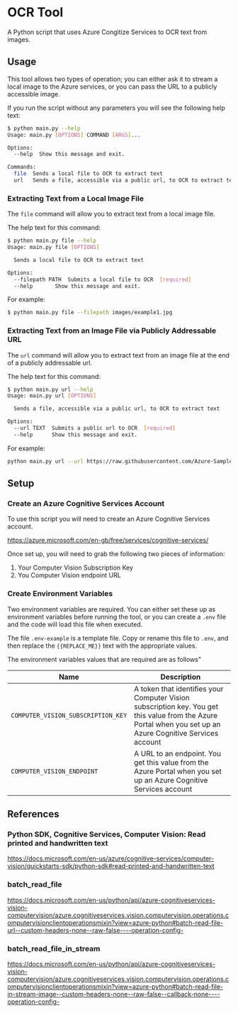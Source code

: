 # OCR Tool

A Python script that uses Azure Congitize Services to OCR text from images.

## Usage

This tool allows two types of operation; you can either ask it to stream a local image to the Azure services,
or you can pass the URL to a publicly accessible image.

If you run the script without any parameters you will see the following help text:

``` bash
$ python main.py --help
Usage: main.py [OPTIONS] COMMAND [ARGS]...

Options:
  --help  Show this message and exit.

Commands:
  file  Sends a local file to OCR to extract text
  url   Sends a file, accessible via a public url, to OCR to extract text
```

### Extracting Text from a Local Image File

The `file` command will allow you to extract text from a local image file.

The help text for this command:

``` bash
$ python main.py file --help
Usage: main.py file [OPTIONS]

  Sends a local file to OCR to extract text

Options:
  --filepath PATH  Submits a local file to OCR  [required]
  --help       Show this message and exit.
```

For example:

``` bash
$ python main.py file --filepath images/example1.jpg
```

### Extracting Text from an Image File via Publicly Addressable URL

The `url` command will allow you to extract text from an image file at the end of a publicly addressable url.

The help text for this command:

``` bash
$ python main.py url --help
Usage: main.py url [OPTIONS]

  Sends a file, accessible via a public url, to OCR to extract text

Options:
  --url TEXT  Submits a public url to OCR  [required]
  --help      Show this message and exit.
```

For example:

``` bash
python main.py url --url https://raw.githubusercontent.com/Azure-Samples/cognitive-services-sample-data-files/master/ComputerVision/Images/printed_text.jpg
```

## Setup

### Create an Azure Cognitive Services Account

To use this script you will need to create an Azure Cognitive Services account.

<https://azure.microsoft.com/en-gb/free/services/cognitive-services/>

Once set up, you will need to grab the following two pieces of information:

1. Your Computer Vision Subscription Key
2. You Computer Vision endpoint URL

### Create Environment Variables

Two environment variables are required. You can either set these up as environment variables before running the tool, or you can create a `.env` file and the code will load this file when executed.

The file `.env-example` is a template file. Copy or rename this file to `.env`, and then replace the `{{REPLACE_ME}}` text with the appropriate values.

The environment variables values that are required are as follows"

| Name | Description |
|---|---|
|`COMPUTER_VISION_SUBSCRIPTION_KEY` | A token that identifies your Computer Vision subscription key. You get this value from the Azure Portal when you set up an Azure Cognitive Services account |
|`COMPUTER_VISION_ENDPOINT`| A URL to an endpoint. You get this value from the Azure Portal when you set up an Azure Cognitive Services account |

## References

### Python SDK, Cognitive Services, Computer Vision: Read printed and handwritten text

<https://docs.microsoft.com/en-us/azure/cognitive-services/computer-vision/quickstarts-sdk/python-sdk#read-printed-and-handwritten-text>

### batch_read_file

<https://docs.microsoft.com/en-us/python/api/azure-cognitiveservices-vision-computervision/azure.cognitiveservices.vision.computervision.operations.computervisionclientoperationsmixin?view=azure-python#batch-read-file-url--custom-headers-none--raw-false----operation-config->

### batch_read_file_in_stream

<https://docs.microsoft.com/en-us/python/api/azure-cognitiveservices-vision-computervision/azure.cognitiveservices.vision.computervision.operations.computervisionclientoperationsmixin?view=azure-python#batch-read-file-in-stream-image--custom-headers-none--raw-false--callback-none----operation-config->
